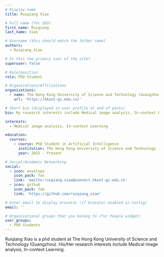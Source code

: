 ```yaml
---
# Display name
title: Ruiqiang Xiao

# Full name (for SEO)
first_name: Ruiqiang
last_name: Xiao

# Username (this should match the folder name)
authors:
  - Ruiqiang_Xiao

# Is this the primary user of the site?
superuser: false

# Role/position
role: PhD Student

# Organizations/Affiliations
organizations:
  - name: The Hong Kong University of Science and Technology (Guangzhou)
    url: 'https://hkust-gz.edu.cn/'

# Short bio (displayed in user profile at end of posts)
bio: My research interests include Medical image analysis, In-context Learning.

interests:
  - Medical image analysis, In-context Learning

education:
  courses:
    - course: PhD Student in Artificial Intelligence
      institution: The Hong Kong University of Science and Technology (Guangzhou)
      year: 2025 - Present

# Social/Academic Networking
social:
  - icon: envelope
    icon_pack: fas
    link: 'mailto:ruiqiang.xiao@connect.hkust-gz.edu.cn'
  - icon: github
    icon_pack: fab
    link: 'https://github.com/ruiqiang_xiao'

# Enter email to display Gravatar (if Gravatar enabled in Config)
email: ''

# Organizational groups that you belong to (for People widget)
user_groups:
  - PhD Students
---
```


Ruiqiang Xiao is a phd student at The Hong Kong University of Science and Technology (Guangzhou). His/Her research interests include Medical image analysis, In-context Learning.

